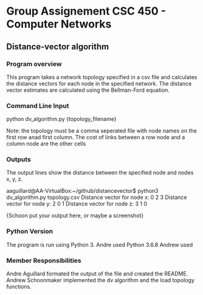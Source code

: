 # Group Assignement CSC 450 - Computer Networks
## Distance-vector algorithm

### Program overview
This program takes a network topology specified in a csv file and calculates the
distance vectors for each node in the specified network. The distance vector
estimates are calculated using the Bellman-Ford equation.

### Command Line Input
python dv_algorithm.py {topology_filename}

Note: the topology must be a comma seperated file with node names on the first
row anad first column. The cost of links between a row node and a column node
are the other cells

### Outputs
The output lines show the distance between the specified node and nodes x, y, z.

aaguillard@AA-VirtualBox:~/github/distancevector$ python3 dv_algorithm.py topology.csv
Distance vector for node x: 0 2 3
Distance vector for node y: 2 0 1
Distance vector for node z: 3 1 0

{Schoon put your output here, or maybe a screenshot}

### Python Version
The program is run using Python 3.
    Andre used Python 3.6.8
    Andrew used

### Member Responsibilities
Andre Aguillard formated the output of the file and created the README.
Andrew Schoonmaker implemented the dv algorithm and the load topology functions.

